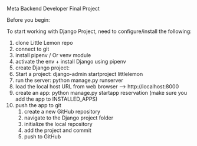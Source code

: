 Meta Backend Developer Final Project

Before you begin:

To start working with Django Project, need to configure/install the following:

1. clone Little Lemon repo
2. connect to git 
3. install pipenv / Or venv module
4. activate the env + install Django using pipenv
5. create Django project:
  1. Start a project: django-admin startproject littlelemon
  2. run the server: python manage.py runserver
  3. load the local host URL from web browser --> http://localhost:8000
  4. create an app: python manage.py startapp reservation (make sure you add the app to INSTALLED_APPS)
  5. push the app to git
     1. create a new GitHub repository
     2. navigate to the Django project folder
     3. initialize the local repository
     4. add the project and commit
     5. push to GitHub


